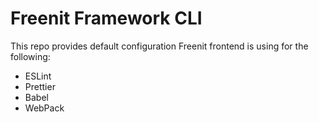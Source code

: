 # Freenit Framework CLI

This repo provides default configuration Freenit frontend is using for the following:

- ESLint
- Prettier
- Babel
- WebPack
